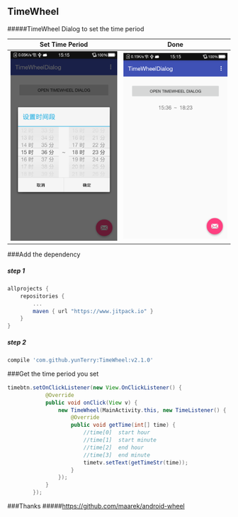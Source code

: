 ## TimeWheel
#####TimeWheel Dialog to set the time period

| Set Time Period   | Done  |
|:----------:| :-----:|
|![](pic/1.png)|![](pic/2.png)|

###Add the dependency
##### step 1
```gradle
allprojects {
	repositories {
		...
		maven { url "https://www.jitpack.io" }
	}
}
```
##### step 2
```gradle
compile 'com.github.yunTerry:TimeWheel:v2.1.0'
```

###Get the time period you set
```java
timebtn.setOnClickListener(new View.OnClickListener() {
            @Override
            public void onClick(View v) {
                new TimeWheel(MainActivity.this, new TimeListener() {
                    @Override
                    public void getTime(int[] time) {
                        //time[0]  start hour
                        //time[1]  start minute
                        //time[2]  end hour
                        //time[3]  end minute
                        timetv.setText(getTimeStr(time));
                    }
                });
            }
        });
```
###Thanks
#####https://github.com/maarek/android-wheel
